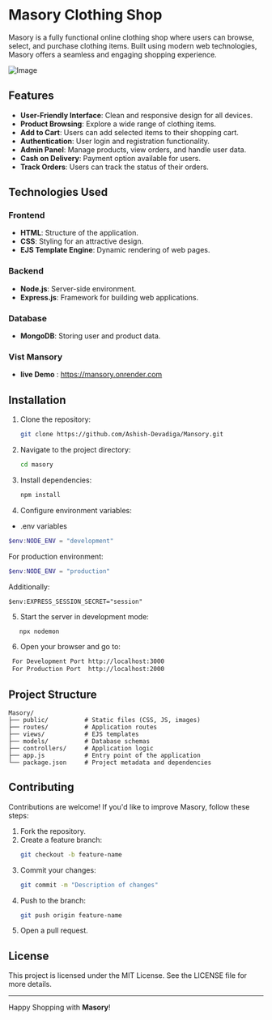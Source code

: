 # Masory Clothing Shop

Masory is a fully functional online clothing shop where users can browse, select, and purchase clothing items. Built using modern web technologies, Masory offers a seamless and engaging shopping experience.

![Image](https://i.pinimg.com/736x/38/f3/85/38f385a41a9671538afd3767fcb28890.jpg)

## Features

- **User-Friendly Interface**: Clean and responsive design for all devices.
- **Product Browsing**: Explore a wide range of clothing items.
- **Add to Cart**: Users can add selected items to their shopping cart.
- **Authentication**: User login and registration functionality.
- **Admin Panel**: Manage products, view orders, and handle user data.
- **Cash on Delivery**: Payment option available for users.
- **Track Orders**: Users can track the status of their orders.

## Technologies Used

### Frontend

- **HTML**: Structure of the application.
- **CSS**: Styling for an attractive design.
- **EJS Template Engine**: Dynamic rendering of web pages.

### Backend

- **Node.js**: Server-side environment.
- **Express.js**: Framework for building web applications.

### Database

- **MongoDB**: Storing user and product data.
  

### Vist Mansory

- **live Demo** : https://mansory.onrender.com
  

## Installation

1. Clone the repository:

   ```bash
   git clone https://github.com/Ashish-Devadiga/Mansory.git
   ```

2. Navigate to the project directory:

   ```bash
   cd masory
   ```

3. Install dependencies:

   ```bash
   npm install
   ```

4. Configure environment variables:

  - .env variables
  ```powershell
  $env:NODE_ENV = "development"
  ```
  For production environment:
  ```powershell
  $env:NODE_ENV = "production"
  ```
  Additionally:
  ```env
 $env:EXPRESS_SESSION_SECRET="session"
  ```

5. Start the server in development mode:

  ```bash
     npx nodemon
  ```

6. Open your browser and go to:
  ```bash
   For Development Port http://localhost:3000
   For Production Port  http://localhost:2000
  ```

## Project Structure

```plaintext
Masory/
├── public/          # Static files (CSS, JS, images)
├── routes/          # Application routes
├── views/           # EJS templates
├── models/          # Database schemas
├── controllers/     # Application logic
├── app.js           # Entry point of the application
└── package.json     # Project metadata and dependencies
```

## Contributing

Contributions are welcome! If you'd like to improve Masory, follow these steps:

1. Fork the repository.
2. Create a feature branch:
   ```bash
   git checkout -b feature-name
   ```
3. Commit your changes:
   ```bash
   git commit -m "Description of changes"
   ```
4. Push to the branch:
   ```bash
   git push origin feature-name
   ```
5. Open a pull request.

## License

This project is licensed under the MIT License. See the LICENSE file for more details.

---

Happy Shopping with **Masory**!   
